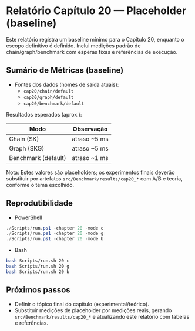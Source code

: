# Relatório Capítulo 20 — Placeholder (baseline)

Este relatório registra um baseline mínimo para o Capítulo 20, enquanto o escopo definitivo é definido. Inclui medições padrão de chain/graph/benchmark com esperas fixas e referências de execução.

## Sumário de Métricas (baseline)

- Fontes dos dados (nomes de saída atuais):
  - `cap20/chain/default`
  - `cap20/graph/default`
  - `cap20/benchmark/default`

Resultados esperados (aprox.):

| Modo | Observação |
|---|---|
| Chain (SK) | atraso ~5 ms |
| Graph (SKG) | atraso ~5 ms |
| Benchmark (default) | atraso ~1 ms |

Nota: Estes valores são placeholders; os experimentos finais deverão substituir por artefatos `src/Benchmark/results/cap20_*` com A/B e teoria, conforme o tema escolhido.

## Reprodutibilidade

- PowerShell
```powershell
./Scripts/run.ps1 -chapter 20 -mode c
./Scripts/run.ps1 -chapter 20 -mode g
./Scripts/run.ps1 -chapter 20 -mode b
```

- Bash
```bash
bash Scripts/run.sh 20 c
bash Scripts/run.sh 20 g
bash Scripts/run.sh 20 b
```

## Próximos passos

- Definir o tópico final do capítulo (experimental/teórico).
- Substituir medições de placeholder por medições reais, gerando `src/Benchmark/results/cap20_*` e atualizando este relatório com tabelas e referências.

